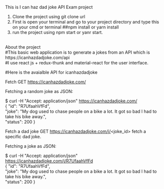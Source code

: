 This is I can haz dad joke API Exam project

1. Clone the project using git clone url
2. First is open your terminal and go to your project directory and type this on your cmd or terminal ##npm install or yarn install
3. run the project using npm start or yanr start.
<br/>
About the project
<br/>
#This basic web application is to generate a jokes from an API which is https://icanhazdadjoke.com/api <br/>
#I use react js + redux-thunk and material-react for the user interface. </br>

#Here is the avaialble API for icanhazdadjoke<br/>

Fetch
GET https://icanhazdadjoke.com/

Fetching a random joke as JSON:

$ curl -H "Accept: application/json" https://icanhazdadjoke.com/ <br/>
{
  "id": "R7UfaahVfFd",<br/>
  "joke": "My dog used to chase people on a bike a lot. It got so bad I had to take his bike away.",<br/>
  "status": 200
}

Fetch a dad joke
GET https://icanhazdadjoke.com/j/<joke_id> fetch a specific dad joke.<br/>

Fetching a joke as JSON:<br/>

$ curl -H "Accept: application/json" https://icanhazdadjoke.com/j/R7UfaahVfFd<br/>
{
  "id": "R7UfaahVfFd",<br/>
  "joke": "My dog used to chase people on a bike a lot. It got so bad I had to take his bike away.",<br/>
  "status": 200
}
